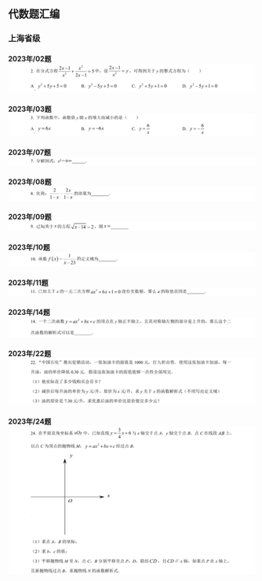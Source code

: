 
## 代数题汇编
### 上海省级
#### 2023年/02题 ![](../../../DOCS/中考/数学/上海省级/2023年/02题/question.png)
#### 2023年/03题 ![](../../../DOCS/中考/数学/上海省级/2023年/03题/question.png)
#### 2023年/07题 ![](../../../DOCS/中考/数学/上海省级/2023年/07题/question.png)
#### 2023年/08题 ![](../../../DOCS/中考/数学/上海省级/2023年/08题/question.png)
#### 2023年/09题 ![](../../../DOCS/中考/数学/上海省级/2023年/09题/question.png)
#### 2023年/10题 ![](../../../DOCS/中考/数学/上海省级/2023年/10题/question.png)
#### 2023年/11题 ![](../../../DOCS/中考/数学/上海省级/2023年/11题/question.png)
#### 2023年/14题 ![](../../../DOCS/中考/数学/上海省级/2023年/14题/question.png)
#### 2023年/22题 ![](../../../DOCS/中考/数学/上海省级/2023年/22题/question.png)
#### 2023年/24题 ![](../../../DOCS/中考/数学/上海省级/2023年/24题/question.png)
 

